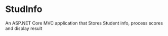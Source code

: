 # StudInfo
An ASP.NET Core MVC application that Stores Student info, process scores and display result
